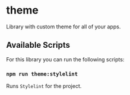 # theme

Library with custom theme for all of your apps.

## Available Scripts

For this library you can run the following scripts:

### `npm run theme:stylelint`

Runs `Stylelint` for the project.

